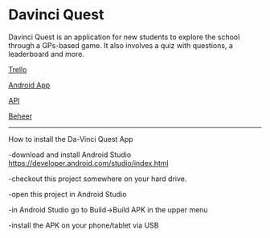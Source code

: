 # Davinci Quest

Davinci Quest is an application for new students to explore the school through a GPs-based game. It also involves a quiz with questions, a leaderboard and more.

[Trello](https://trello.com/b/krERsqJY/davinci-speurtocht/)

[Android App](https://github.com/newLisa/Da-Vinci-Speurtocht)

[API](https://github.com/newLisa/SpeurtochtApi)

[Beheer](https://github.com/newLisa/davincispeurtochtbeheer)

------------------------------------------------------------------------------------------------------------------------------------------
How to install the Da-Vinci Quest App

-download and install Android Studio
  https://developer.android.com/studio/index.html
 
-checkout this project somewhere on your hard drive.

-open this project in Android Studio

-in Android Studio go to Build->Build APK in the upper menu

-install the APK on your phone/tablet via USB
